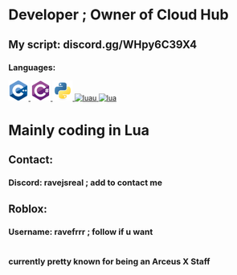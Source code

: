 

<h1 align="left">Developer ; Owner of Cloud Hub</h1>

<h2 align="left">My script: discord.gg/WHpy6C39X4</h2>

<h3 align="left">Languages:</h3>
<p align="left"> <a href="https://www.w3schools.com/cpp/" target="_blank" rel="noreferrer"> <img src="https://raw.githubusercontent.com/devicons/devicon/master/icons/cplusplus/cplusplus-original.svg" alt="cplusplus" width="40" height="40"/> </a> <a href="https://www.w3schools.com/cs/" target="_blank" rel="noreferrer"> <img src="https://raw.githubusercontent.com/devicons/devicon/master/icons/csharp/csharp-original.svg" alt="csharp" width="40" height="40"/> </a> <a href="https://www.python.org" target="_blank" rel="noreferrer"> <img src="https://raw.githubusercontent.com/devicons/devicon/master/icons/python/python-original.svg" alt="python" width="40" height="40"/> </a> 
</a> <a href="https://luau-lang.org/" target="_blank" rel="noreferrer"> <img src="https://luau-lang.org/assets/images/luau-88.png" alt="luau" width="40" height="40"/> </a>
</a> <a href="https://www.lua.org/" target="_blank" rel="noreferrer"> <img src="https://www.lua.org/images/luaa.gif" alt="lua" width="40" height="40"/> </a></p>
<h1 align="left">Mainly coding in Lua</h1>

<h2 align="left">Contact:</h2>
<h3 align="left">Discord: ravejsreal ; add to contact me</h3>

<h2 align="left">Roblox:</h2>
<h3 align="left">Username: ravefrrr ; follow if u want</h3>

<h1 align="left"></h1>

<h3 align="left">currently pretty known for being an Arceus X Staff</h3>

